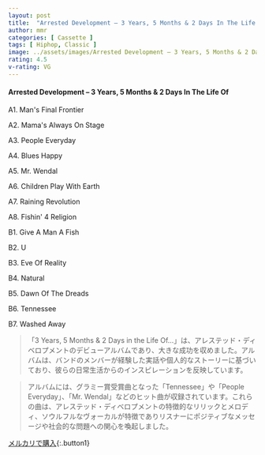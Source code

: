 ```yaml
---
layout: post
title:  "Arrested Development – 3 Years, 5 Months & 2 Days In The Life Of"
author: mmr
categories: [ Cassette ]
tags: [ Hiphop, Classic ]
image: ../assets/images/Arrested Development – 3 Years, 5 Months & 2 Days In The Life Of.jpg
rating: 4.5
v-rating: VG
---
```


#### Arrested Development – 3 Years, 5 Months & 2 Days In The Life Of

A1. Man's Final Frontier

A2. Mama's Always On Stage

A3. People Everyday

A4. Blues Happy

A5. Mr. Wendal

A6. Children Play With Earth

A7. Raining Revolution

A8. Fishin' 4 Religion

B1. Give A Man A Fish

B2. U

B3. Eve Of Reality

B4. Natural

B5. Dawn Of The Dreads

B6. Tennessee

B7. Washed Away

> 「3 Years, 5 Months & 2 Days in the Life Of...」は、アレステッド・ディベロプメントのデビューアルバムであり、大きな成功を収めました。アルバムは、バンドのメンバーが経験した実話や個人的なストーリーに基づいており、彼らの日常生活からのインスピレーションを反映しています。

> アルバムには、グラミー賞受賞曲となった「Tennessee」や「People Everyday」、「Mr. Wendal」などのヒット曲が収録されています。これらの曲は、アレステッド・ディベロプメントの特徴的なリリックとメロディ、ソウルフルなヴォーカルが特徴でありリスナーにポジティブなメッセージや社会的な問題への関心を喚起しました。


[メルカリで購入](https://jp.mercari.com/item/m19892920898){:.button1}


